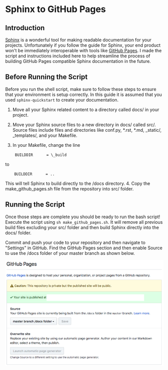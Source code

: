 # Sphinx to GitHub Pages

## Introduction
[Sphinx](http://www.sphinx-doc.org/en/master/) is a wonderful tool for making readable documentation for your projects. Unfortunately if you follow the guide for Sphinx, your end product won't be immediately interoperable with tools like [GitHub Pages](https://pages.github.com/). I made the script and instructions included here to help streamline the process of building GitHub Pages compatible Sphinx documentation in the future.

## Before Running the Script
Before you run the shell script, make sure to follow these steps to ensure that your environment is setup correctly. In this guide it is assumed that you used `sphinx-quickstart` to create your documentation.

1. Move all your Sphinx related content to a directory called docs/ in your project.
2. Move your Sphinx source files to a new directory in docs/ called src/. Source files include files and directories like conf.py, \*.rst, \*.md, \_static/, \_templates/, and your Makefile.
3. In your Makefile, change the line

        BUILDDIR      = \_build

  to

        BUILDDIR      = ..

  This will tell Sphinx to build directly to the /docs directory.
4. Copy the make_github_pages.sh file from the repository into src/ folder.

## Running the Script
Once those steps are complete you should be ready to run the bash script! Execute the script using `sh make_github_pages.sh`. It will remove all previous build files excluding your src/ folder and then build Sphinx directly into the docs/ folder.

Commit and push your code to your repository and then navigate to "Settings" in GitHub. Find the GitHub Pages section and then enable Source to use the /docs folder of your master branch as shown below.

![Setting to Enable Source Building from master/docs](img/github_pages.png)
